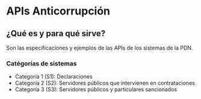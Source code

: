 

# APIs Anticorrupción

## ¿Qué es y para qué sirve?
Son las especificaciones y ejemplos de las APIs de los sistemas de la PDN. 

### Catégorías de sistemas
 - Categoría 1 (S1): Declaraciones
 - Categoría 2 (S2): Servidores públicos que intervienen en contrataciones
 - Categoría 3 (S3): Servidores públicos y particulares sancionados

